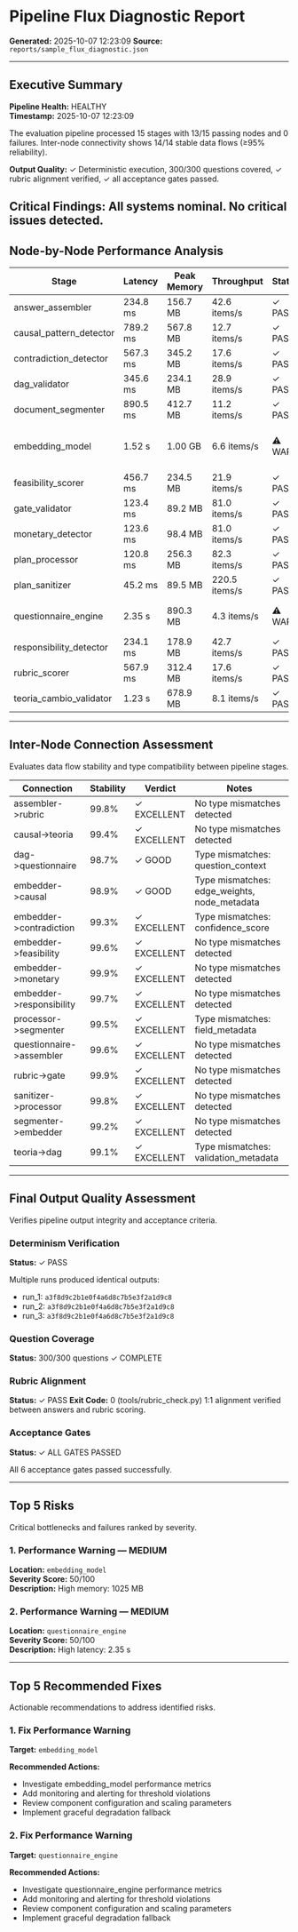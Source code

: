 # Pipeline Flux Diagnostic Report
**Generated:** 2025-10-07 12:23:09
**Source:** `reports/sample_flux_diagnostic.json`

---

## Executive Summary

**Pipeline Health:** HEALTHY  
**Timestamp:** 2025-10-07 12:23:09

The evaluation pipeline processed 15 stages with 13/15 passing nodes and 0 failures. Inter-node connectivity shows 14/14 stable data flows (≥95% reliability).

**Output Quality:** ✓ Deterministic execution, 300/300 questions covered, ✓ rubric alignment verified, ✓ all acceptance gates passed.

**Critical Findings:** All systems nominal. No critical issues detected.
---

## Node-by-Node Performance Analysis

| Stage | Latency | Peak Memory | Throughput | Status | Notes |
|-------|---------|-------------|------------|--------|-------|
| answer_assembler | 234.8 ms | 156.7 MB | 42.6 items/s | ✓ PASS | Nominal |
| causal_pattern_detector | 789.2 ms | 567.8 MB | 12.7 items/s | ✓ PASS | Nominal |
| contradiction_detector | 567.3 ms | 345.2 MB | 17.6 items/s | ✓ PASS | Nominal |
| dag_validator | 345.6 ms | 234.1 MB | 28.9 items/s | ✓ PASS | Nominal |
| document_segmenter | 890.5 ms | 412.7 MB | 11.2 items/s | ✓ PASS | Nominal |
| embedding_model | 1.52 s | 1.00 GB | 6.6 items/s | ⚠ WARN | High memory: 1025 MB |
| feasibility_scorer | 456.7 ms | 234.5 MB | 21.9 items/s | ✓ PASS | Nominal |
| gate_validator | 123.4 ms | 89.2 MB | 81.0 items/s | ✓ PASS | Nominal |
| monetary_detector | 123.6 ms | 98.4 MB | 81.0 items/s | ✓ PASS | Nominal |
| plan_processor | 120.8 ms | 256.3 MB | 82.3 items/s | ✓ PASS | Nominal |
| plan_sanitizer | 45.2 ms | 89.5 MB | 220.5 items/s | ✓ PASS | Nominal |
| questionnaire_engine | 2.35 s | 890.3 MB | 4.3 items/s | ⚠ WARN | High latency: 2.35 s |
| responsibility_detector | 234.1 ms | 178.9 MB | 42.7 items/s | ✓ PASS | Nominal |
| rubric_scorer | 567.9 ms | 312.4 MB | 17.6 items/s | ✓ PASS | Nominal |
| teoria_cambio_validator | 1.23 s | 678.9 MB | 8.1 items/s | ✓ PASS | Nominal |

---

## Inter-Node Connection Assessment

Evaluates data flow stability and type compatibility between pipeline stages.

| Connection | Stability | Verdict | Notes |
|------------|-----------|---------|-------|
| assembler->rubric | 99.8% | ✓ EXCELLENT | No type mismatches detected |
| causal->teoria | 99.4% | ✓ EXCELLENT | No type mismatches detected |
| dag->questionnaire | 98.7% | ✓ GOOD | Type mismatches: question_context |
| embedder->causal | 98.9% | ✓ GOOD | Type mismatches: edge_weights, node_metadata |
| embedder->contradiction | 99.3% | ✓ EXCELLENT | Type mismatches: confidence_score |
| embedder->feasibility | 99.6% | ✓ EXCELLENT | No type mismatches detected |
| embedder->monetary | 99.9% | ✓ EXCELLENT | No type mismatches detected |
| embedder->responsibility | 99.7% | ✓ EXCELLENT | No type mismatches detected |
| processor->segmenter | 99.5% | ✓ EXCELLENT | Type mismatches: field_metadata |
| questionnaire->assembler | 99.6% | ✓ EXCELLENT | No type mismatches detected |
| rubric->gate | 99.9% | ✓ EXCELLENT | No type mismatches detected |
| sanitizer->processor | 99.8% | ✓ EXCELLENT | No type mismatches detected |
| segmenter->embedder | 99.2% | ✓ EXCELLENT | No type mismatches detected |
| teoria->dag | 99.1% | ✓ EXCELLENT | Type mismatches: validation_metadata |

---

## Final Output Quality Assessment

Verifies pipeline output integrity and acceptance criteria.

### Determinism Verification
**Status:** ✓ PASS

Multiple runs produced identical outputs:
- run_1: `a3f8d9c2b1e0f4a6d8c7b5e3f2a1d9c8`
- run_2: `a3f8d9c2b1e0f4a6d8c7b5e3f2a1d9c8`
- run_3: `a3f8d9c2b1e0f4a6d8c7b5e3f2a1d9c8`

### Question Coverage
**Status:** 300/300 questions ✓ COMPLETE

### Rubric Alignment
**Status:** ✓ PASS
**Exit Code:** 0 (tools/rubric_check.py)
1:1 alignment verified between answers and rubric scoring.

### Acceptance Gates
**Status:** ✓ ALL GATES PASSED

All 6 acceptance gates passed successfully.

---

## Top 5 Risks

Critical bottlenecks and failures ranked by severity.

### 1. Performance Warning — MEDIUM
**Location:** `embedding_model`  
**Severity Score:** 50/100  
**Description:** High memory: 1025 MB

### 2. Performance Warning — MEDIUM
**Location:** `questionnaire_engine`  
**Severity Score:** 50/100  
**Description:** High latency: 2.35 s


---

## Top 5 Recommended Fixes

Actionable recommendations to address identified risks.

### 1. Fix Performance Warning
**Target:** `embedding_model`

**Recommended Actions:**
- Investigate embedding_model performance metrics
- Add monitoring and alerting for threshold violations
- Review component configuration and scaling parameters
- Implement graceful degradation fallback

### 2. Fix Performance Warning
**Target:** `questionnaire_engine`

**Recommended Actions:**
- Investigate questionnaire_engine performance metrics
- Add monitoring and alerting for threshold violations
- Review component configuration and scaling parameters
- Implement graceful degradation fallback

